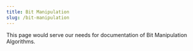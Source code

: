 ```yaml
---
title: Bit Manipulation
slug: /bit-manipulation
---
```


This page would serve our needs for documentation of Bit Manipulation Algorithms.